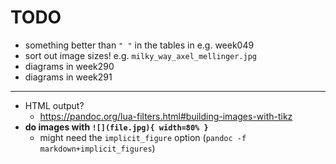 # TODO

- something better than `" "` in the tables in e.g. week049
- sort out image sizes! e.g. `milky_way_axel_mellinger.jpg`
- diagrams in week290
- diagrams in week291

---

- HTML output?
    + https://pandoc.org/lua-filters.html#building-images-with-tikz
- **do images with `![](file.jpg){ width=80% }`**
    + might need the `implicit_figure` option (`pandoc -f markdown+implicit_figures`)